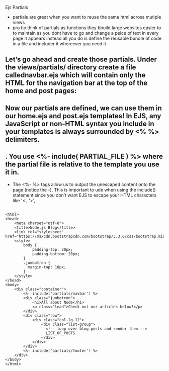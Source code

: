 Ejs Partials
* partials are great when you want to reuse the same html across mutiple views
* pro tip think of partials as functions they bbuild large websites easier to to maintain as you dont have to go and change a peice of text in every page it appears instead all you do is define the reusable bundle of code in a file and includer it whereever you need it.



## Let’s go ahead and create those partials. Under the views/partials/ directory create a file callednavbar.ejs which will contain only the HTML for the navigation bar at the top of the home and post pages:



## Now our partials are defined, we can use them in our home.ejs and post.ejs templates! In EJS, any JavaScript or non-HTML syntax you include in your templates is always surrounded by <% %> delimiters.
## . You use <%- include( PARTIAL_FILE ) %> where the partial file is relative to the template  you use it in.

* The <%- %> tags allow us to output the unescaped content onto the page (notice the -). This is important to ude when using the include() statement since you don’t want EJS to escape your HTML characters like '<', '>', 
##  <!DOCTYPE html>
    <html>
    <head>
        <meta charset="utf-8">
        <title>Node.js Blog</title>
        <link rel="stylesheet" href="https://maxcdn.bootstrapcdn.com/bootstrap/3.3.6/css/bootstrap.min.css">
        <style>
            body {
                padding-top: 20px;
                padding-bottom: 20px;
            }
            .jumbotron {
              margin-top: 10px;
            }
        </style>
    </head>
    <body>
        <div class="container">
            <%- include('partials/navbar') %>
            <div class="jumbotron">
                <h1>All about Node</h1>
                <p class="lead">Check out our articles below!</p>
            </div>
            <div class="row">
                <div class="col-lg-12">
                    <div class="list-group">
                      <!-- loop over blog posts and render them -->
                      LIST_OF_POSTS
                    </div>
                </div>
            </div>
            <%- include('partials/footer') %>
        </div>
    </body>
    </html>